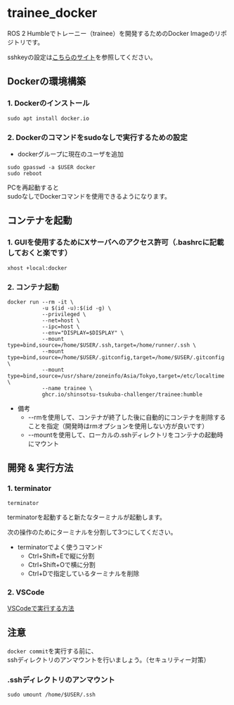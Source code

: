 # trainee_docker
ROS 2 Humbleでトレーニー（trainee）を開発するためのDocker Imageのリポジトリです。

sshkeyの設定は[こちらのサイト](https://qiita.com/shizuma/items/2b2f873a0034839e47ce)を参照してください。

## Dockerの環境構築
### 1. Dockerのインストール
```
sudo apt install docker.io
```

### 2. Dockerのコマンドをsudoなしで実行するための設定
* dockerグループに現在のユーザを追加

```
sudo gpasswd -a $USER docker
sudo reboot
```

PCを再起動すると  
sudoなしでDockerコマンドを使用できるようになります。

## コンテナを起動

### 1. GUIを使用するためにXサーバへのアクセス許可（.bashrcに記載しておくと楽です）
```
xhost +local:docker
```

### 2. コンテナ起動
```
docker run --rm -it \
           -u $(id -u):$(id -g) \
           --privileged \
           --net=host \
           --ipc=host \
           --env="DISPLAY=$DISPLAY" \
           --mount type=bind,source=/home/$USER/.ssh,target=/home/runner/.ssh \
           --mount type=bind,source=/home/$USER/.gitconfig,target=/home/$USER/.gitconfig \
           --mount type=bind,source=/usr/share/zoneinfo/Asia/Tokyo,target=/etc/localtime \
           --name trainee \
           ghcr.io/shinsotsu-tsukuba-challenger/trainee:humble
```

* 備考
  * --rmを使用して、コンテナが終了した後に自動的にコンテナを削除することを指定（開発時はrmオプションを使用しない方が良いです）
  * --mountを使用して、ローカルの.sshディレクトリをコンテナの起動時にマウント

## 開発 & 実行方法

### 1. terminator
```
terminator
```
terminatorを起動すると新たなターミナルが起動します。

次の操作のためにターミナルを分割して3つにしてください。

* terminatorでよく使うコマンド
  * Ctrl+Shift+Eで縦に分割
  * Ctrl+Shift+Oで横に分割
  * Ctrl+Dで指定しているターミナルを削除

### 2. VSCode
[VSCodeで実行する方法](https://docs.google.com/presentation/d/1Y7u8vi9JRcFFUo7doA_QO3Hfe4nRgeKu4tgbwCCjXjU/edit?usp=sharing)

## 注意
`docker commit`を実行する前に、  
sshディレクトリのアンマウントを行いましょう。（セキュリティー対策）

### .sshディレクトリのアンマウント
```
sudo umount /home/$USER/.ssh 
```